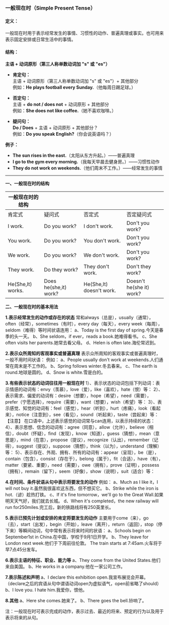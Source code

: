 ### **一般现在时**（Simple Present Tense）

#### **定义：**

一般现在时用于表示经常发生的事情、习惯性的动作、普遍真理或事实。也可用来表示固定安排或日常生活中的事情。

#### **结构：**

**主语 + 动词原形（第三人称单数动词加 "s" 或 "es"）**

- **肯定句：**  
  主语 + 动词原形（第三人称单数动词加 "s" 或 "es"）+ 其他部分  
  例如：**He plays football every Sunday.**（他每周日踢足球。）

- **否定句：**  
  主语 + **do not / does not** + 动词原形 + 其他部分  
  例如：**She does not like coffee.**（她不喜欢咖啡。）

- **疑问句：**  
  **Do / Does** + 主语 + 动词原形 + 其他部分？  
  例如：**Do you speak English?**（你会说英语吗？）

**例子：**
- **The sun rises in the east.**（太阳从东方升起。）——普遍真理
- **I go to the gym every morning.**（我每天早晨去健身房。）——习惯性动作
- **They do not work on weekends.**（他们周末不工作。）——经常发生的事情



------------------------



**一、一般现在时的结构**

| 一般现在时的结构  |                       |                          |                          |
| ----------------- | --------------------- | ------------------------ | ------------------------ |
| 肯定式            | 疑问式                | 否定式                   | 否定疑问式               |
| I work.           | Do you work?          | I don't work.            | Don't you work?          |
| You work.         | Do you work?          | You don't work.          | Don't you work?          |
| We work.          | Do you work?          | We don't work.           | Don't you work?          |
| They work.        | Do they work?         | They don't work.         | Don't they work?         |
| He(She,It) works. | Does he(she,it) work? | He(She,It) doesn't work. | Doesn't he(she it) work? |

**二、一般现在时的基本用法**

**1.表示经常发生的动作或存在的状态**
常和always（总是），usually（通常），often（经常），sometimes（有时），every day（每天），every week（每周），seldom（难得）等时间状语连用：
a、Today is the first day of spring.今天是春季的头一天。
b、She seldom，if ever，reads a book.她难得看书。
c、She often visits her parents.她常去看父母。
d、Helen is often late.海伦常迟到。

**2.表示众所周知的客观事实或普遍真理**
表示众所周知的客观事实或普遍真理时，一般不用时间状语：
例如：
a、People usually don't work at weekends.人们通常在周末是不工作的。
b、Spring follows winter.冬去春来。
c、The earth is round.地球是圆的。
d、Snow is white.雪是白的。

**3.有些表示状态的动词往往用一般现在时**
1）、表示状态的动词包括下列动词：表示情感的动词有：envy（羡慕），love（爱），like（喜欢），hate（恨）等：
2）、表示需求、偏爱的动词有：desire（想要），hope（希望），need（需要），prefer（宁愿选择），require（需要），want（想要），wish（希望）等：
3）、表示感觉、知觉的动词有：feel（感觉），hear（听到），hurt（疼痛），look（看起来），notice（注意到），see（看见），sound（听起来），taste（尝起来）等：【注意】 在口语中，上述表示感觉的动词常与can连用，以表示持续的状态：
4）、表示思想、信念的动词有：agree（同意），allow（允许），believe（相信），doubt（怀疑），find（发现），know（知道），guess（猜想），mean（意思是），mind（在意），propose（提议），recognize（认出），remember（记得），suggest（提议），suppose（猜想），think（以为），understand（理解）等：
5）、表示存在、外观、拥有、所有的动词有：appear（呈现），be（是），contain（包含），consist（存在于），belong（属于），fit（合适），have（有），matter（要紧、重要），need（需要），owe（拥有），prove（证明），possess（拥有），remain（留下），seem（好像），show（说明），suit（适合）等：

**4.在时间、条件状语从句中表示将要发生的动作**
例如：
a、Much as I like it，I will not buy it.虽然我很喜欢这东西，但不想买它。
b、Strike while the iron is hot.（谚）趁热打铁。
c、If it's fine tomorrow，we'll go to the Great Wall.如果明天天气好，我们就去长城。
d、When it's completed，the new railway will run for250miles.完工后，新的铁路线将有250英里长。

**5.表示已预先计划或安排的肯定将要发生的动作**
主要用于come（来），go（去），start（出发），begin（开始），leave（离开），return（返回），stop（停下来）等瞬间动词，句中常有表示将来时间的状语：
a、Schools begin on September1st in China.在中国，学校于9月1日开学。
b、They leave for London next week.他们于下周前往伦敦。
The train starts at 7:45am.火车将于早7点45分发车。

**6.表示主语的特征、职业、能力等**
a、They come from the United States.他们来自美国。
b、He works in a company.他在一家公司工作。

**7.表示陈述和声明**
a、I declare this exhibition open.我宣布展览会开幕。（declare之后的宾语从句中谓语动词open为虚拟语气，open前省略了should）
b、I love you. I hate him.我爱你，恨他。

**8.其他**
a、Here she comes.她来了。
b、There goes the bell.铃响了。

注：一般现在时可表示完成的动作，表示过去、最近的将来、预定的行为以及用于表示将来的从句。
